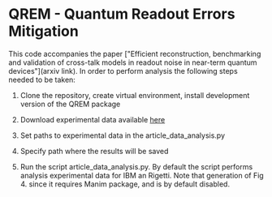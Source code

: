 # QREM - Quantum Readout Errors Mitigation

This code accompanies the paper ["Efficient reconstruction, benchmarking and validation of cross-talk models
in readout noise in near-term quantum devices"](arxiv link). In order to perform analysis the following steps needed to be taken:

1. Clone the repository, create virtual environment, install development version of the QREM package

2. Download experimental data available [here](https://drive.google.com/drive/folders/14Jh3gJUbiipVLVoWSugJ4uYcZpZWd9XS?usp=drive_link) 

3. Set paths to experimental data in the article_data_analysis.py

5. Specify path where the results will be saved 

4. Run the script article_data_analysis.py. By default the script performs analysis experimental data for IBM an Rigetti. Note that generation of Fig 4. since it requires Manim package, and is by default disabled.